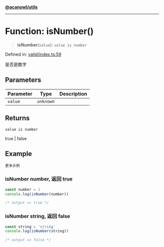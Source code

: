 [**@acanowl/utils**](../../README.md)

***

# Function: isNumber()

> **isNumber**(`value`): `value is number`

Defined in: [valid/index.ts:59](https://github.com/acanowl/acanowl-framework/blob/56fbec47a32608dccbd714bce431df6d253fa988/packages/utils/src/valid/index.ts#L59)

是否是数字

## Parameters

| Parameter | Type | Description |
| ------ | ------ | ------ |
| `value` | `unknown` |  |

## Returns

`value is number`

true | false

## Example

```更多示例```
### isNumber number, 返回 true

```typescript
const number = 1
console.log(isNumber(number))

/* output => true */
```

### isNumber string, 返回 false

```typescript
const string = 'string'
console.log(isNumber(string))

/* output => false */
```
